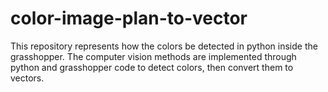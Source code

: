 # color-image-plan-to-vector
This repository represents how the colors be detected in python inside the grasshopper. The computer vision methods are implemented through python and grasshopper code to detect colors, then convert them to vectors.
